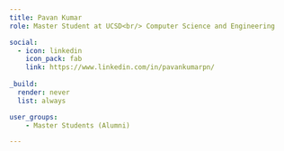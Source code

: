 ```yaml
---
title: Pavan Kumar
role: Master Student at UCSD<br/> Computer Science and Engineering

social:
  - icon: linkedin
    icon_pack: fab
    link: https://www.linkedin.com/in/pavankumarpn/
    
_build:
  render: never
  list: always

user_groups:
    - Master Students (Alumni)

---
```

